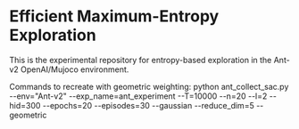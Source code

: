 # Efficient Maximum-Entropy Exploration

This is the experimental repository for entropy-based exploration in the Ant-v2 OpenAI/Mujoco environment. 

Commands to recreate with geometric weighting:
python ant_collect_sac.py --env="Ant-v2" --exp_name=ant_experiment --T=10000 --n=20 --l=2 --hid=300 --epochs=20 --episodes=30 --gaussian --reduce_dim=5 --geometric

